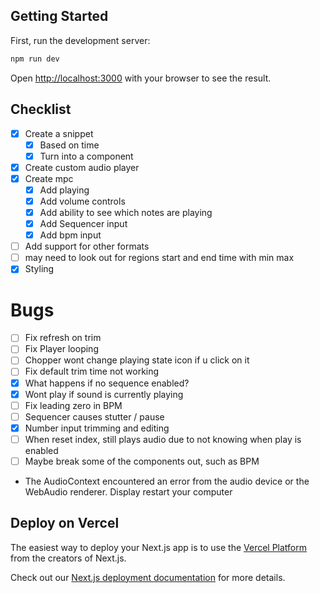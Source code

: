 ## Getting Started

First, run the development server:

```bash
npm run dev
```

Open [http://localhost:3000](http://localhost:3000) with your browser to see the result.

## Checklist

- [x] Create a snippet
  - [x] Based on time
  - [x] Turn into a component
- [x] Create custom audio player
- [x] Create mpc
  - [x] Add playing
  - [x] Add volume controls
  - [x] Add ability to see which notes are playing
  - [x] Add Sequencer input
  - [x] Add bpm input
- [ ] Add support for other formats
- [ ] may need to look out for regions start and end time with min max
- [x] Styling

# Bugs

- [ ] Fix refresh on trim
- [ ] Fix Player looping
- [ ] Chopper wont change playing state icon if u click on it
- [ ] Fix default trim time not working
- [x] What happens if no sequence enabled?
- [x] Wont play if sound is currently playing
- [ ] Fix leading zero in BPM
- [ ] Sequencer causes stutter / pause
- [x] Number input trimming and editing
- [ ] When reset index, still plays audio due to not knowing when play is enabled
- [ ] Maybe break some of the components out, such as BPM

- The AudioContext encountered an error from the audio device or the WebAudio renderer. Display restart your computer

## Deploy on Vercel

The easiest way to deploy your Next.js app is to use the [Vercel Platform](https://vercel.com/new?utm_medium=default-template&filter=next.js&utm_source=create-next-app&utm_campaign=create-next-app-readme) from the creators of Next.js.

Check out our [Next.js deployment documentation](https://nextjs.org/docs/deployment) for more details.
